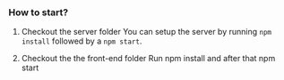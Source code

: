 ### How to start?

1. Checkout the server folder
   You can setup the server by running `npm install` followed by a `npm start`.

2. Checkout the the front-end folder
   Run npm install and after that npm start

